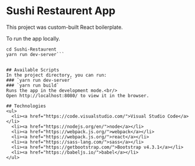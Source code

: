 # Sushi Restaurent App
This project was custom-built React boilerplate. <br/>

To run the app locally.<br/>
```git clone https://github.com/kacMadushan/Sushi-Restaurent.git
cd Sushi-Restaurent
yarn run dev-server```


## Available Scripts
In the project directory, you can run:
### `yarn run dev-server`
### `yarn run build`
Runs the app in the development mode.<br/>
Open http://localhost:8080/ to view it in the browser.

## Technologies
<ul>
  <li><a href="https://code.visualstudio.com/">Visual Studio Code</a></li>
  <li><a href="https://nodejs.org/en/">node</a></li>
  <li><a href="https://webpack.js.org/">webpack</a></li>
  <li><a href="https://webpack.js.org/">react</a></li>
  <li><a href="https://sass-lang.com/">sass</a></li>
  <li><a href="https://getbootstrap.com/">Bootstrap v4.3.1</a></li>
  <li><a href="https://babeljs.io/">babel</a></li>
</ul>